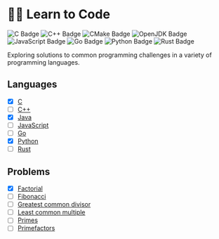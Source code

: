 # 👨‍💻 Learn to Code

![C Badge](https://img.shields.io/badge/C-grey?style=flat-square&logo=c&logoColor=white)
![C++ Badge](https://img.shields.io/badge/C++-grey?style=flat-square&logo=c%2B%2B&logoColor=white)
![CMake Badge](https://img.shields.io/badge/CMake-grey?style=flat-square&logo=cmake)
![OpenJDK Badge](https://img.shields.io/badge/Java-grey?style=flat-square&logo=openjdk&logoColor=white)
![JavaScript Badge](https://img.shields.io/badge/JavaScript-grey?style=flat-square&logo=javascript&logoColor=white)
![Go Badge](https://img.shields.io/badge/Go-grey?style=flat-square&logo=go&logoColor=white)
![Python Badge](https://img.shields.io/badge/Python-grey?style=flat-square&logo=python&logoColor=white)
![Rust Badge](https://img.shields.io/badge/Rust-grey?style=flat-square&logo=rust&logoColor=white)

Exploring solutions to common programming challenges in a variety of programming languages.

## Languages
   - [x] [C](./c/)
   - [ ] [C++](./cpp/)
   - [x] [Java](./java/)
   - [ ] [JavaScript](./javascript/)
   - [ ] [Go](./go/)
   - [x] [Python](./python/)
   - [ ] [Rust](./rust/)

## Problems
   - [x] [Factorial](https://github.com/search?q=repo%3Ajmetrikat%2Flearn-to-code%20factorial&type=code)
   - [ ] [Fibonacci](https://github.com/search?q=repo%3Ajmetrikat%2Flearn-to-code%20fibonacci&type=code)
   - [ ] [Greatest common divisor](https://github.com/search?q=repo%3Ajmetrikat%2Flearn-to-code%20gcd&type=code)
   - [ ] [Least common multiple](https://github.com/search?q=repo%3Ajmetrikat%2Flearn-to-code%20lcm&type=code)
   - [ ] [Primes](https://github.com/search?q=repo%3Ajmetrikat%2Flearn-to-code%20fibonacci&type=code)
   - [ ] [Primefactors](https://github.com/search?q=repo%3Ajmetrikat%2Flearn-to-code%20primefactors&type=code)
